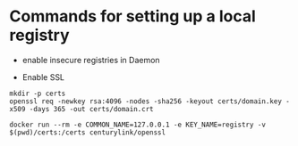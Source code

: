 # Commands for setting up a local registry

- enable insecure registries in Daemon

- Enable SSL

```shell
mkdir -p certs 
openssl req -newkey rsa:4096 -nodes -sha256 -keyout certs/domain.key -x509 -days 365 -out certs/domain.crt
```

`docker run --rm -e COMMON_NAME=127.0.0.1 -e KEY_NAME=registry -v $(pwd)/certs:/certs centurylink/openssl`
